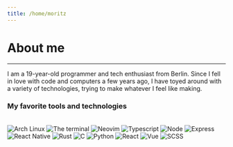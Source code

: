 ```yaml
---
title: /home/moritz
---
```

# About me

- - -

I am a 19-year-old programmer and tech enthusiast from Berlin. Since I fell in love
with code and computers a few years ago, I have toyed around with a variety of
technologies, trying to make whatever I feel like making.

<TypingElement></TypingElement>

### My favorite tools and technologies

<br/>
<img class="icon-48" title="Arch Linux" src="/img/arch.png" />
<img class="icon-48" title="The terminal" src="/img/terminal.png" />
<img class="icon-48" title="Neovim" src="/img/nvim.png" />
<img class="icon-48" title="Typescript" src="/img/ts.png" />
<img class="icon-48" title="Node" src="/img/node.png" />
<img class="icon-48" title="Express" src="/img/express.png" />
<img class="icon-48" title="React Native" src="/img/react-native.svg" />
<img class="icon-48" title="Rust" src="/img/rustbw.png" />
<img class="icon-48" title="C" src="/img/c.png" />
<img class="icon-48" title="Python" src="/img/python.png" />
<img class="icon-48" title="React" src="/img/react.png" />
<img class="icon-48" title="Vue" src="/img/vue.png" />
<img class="icon-48" title="SCSS" src="/img/sass.png" />
<br/><br/>